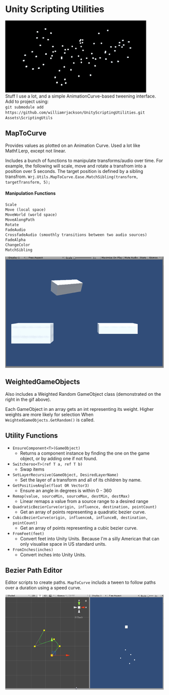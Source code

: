 # Unity Scripting Utilities
![PathTrail](Smile.gif)    
Stuff I use a lot, and a simple AnimationCurve-based tweening interface.   
Add to project using:  
`git submodule add https://github.com/williamrjackson/UnityScriptingUtilities.git Assets\ScriptingUtils`


## MapToCurve
Provides values as plotted on an Animation Curve. Used a lot like Mathf.Lerp, except not linear. 

Includes a bunch of functions to manipulate transforms/audio over time. For example, the following will scale, move and rotate a transfrom into a position over 5 seconds. The target position is defined by a sibling transfrom.
`Wrj.Utils.MapToCurve.Ease.MatchSibling(transform, targetTransform, 5);`

#### Manipulation Functions
```
Scale
Move (local space)
MoveWorld (world space)
MoveAlongPath
Rotate
FadeAudio
CrossfadeAudio (smoothly transitions between two audio sources)
FadeAlpha
ChangeColor
MatchSibling
```
![Tweening](TweenExample.gif)    

## WeightedGameObjects
Also includes a Weighted Random GameObject class (demonstrated on the right in the gif above).

Each GameObject in an array gets an int representing its weight. Higher weights are more likely for selection When `WeightedGameObjects.GetRandom()` is called.

## Utility Functions
- `EnsureComponent<T>(GameObject)`
  - Returns a component instance by finding the one on the game object, or by adding one if not found.
- `Switcheroo<T>(ref T a, ref T b)`
  - Swap items
- `SetLayerRecursive(GameObject, DesiredLayerName)`
  - Set the layer of a transform and all of its children by name.
- `GetPositiveAngle(float OR Vector3)`
  - Ensure an angle in degrees is within 0 - 360
- `Remap(value, sourceMin, sourceMax, destMin, destMax)`
  - Linear remaps a value from a source range to a desired range
- `QuadraticBezierCurve(origin, influence, destination, pointCount)`
  - Get an array of points representing a quadratic bezier curve. 
- `CubicBezierCurve(origin, influenceA, influnceB, destination, pointCount)`
  - Get an array of points representing a cubic bezier curve. 
- `FromFeet(feet)`
  - Convert feet into Unity Units. Because I'm a silly American that can only visualise space in US standard units.
- `FromInches(inches)`
  - Convert inches into Unity Units.    

## Bezier Path Editor 
Editor scripts to create paths. `MapToCurve` includs a tween to follow paths over a duration using a speed curve.

![Path](PathFollowerExample.gif)    
